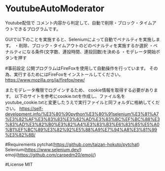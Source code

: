 # YoutubeAutoModerator
Youtube配信で
コメント内容から判定して、自動で削除・ブロック・タイムアウトできるプログラムです。

GUIで以下のことを実施すると、Seleniumによって自動でペナルティを実施します。
・削除、ブロック・タイムアウトのどのペナルティを実施するか選択
・ペナルティになる条件(文字数、連投時間、連投回数)を決める
・モデレータ開始ボタンを押す

#事前設定
公開プログラムはFireFoxを使用して自動操作を行っています。
その為、実行するためにはFireFoxをインストールしてください。
https://www.mozilla.org/ja/firefox/new/

またモデレータ権限でログインするため、
cookie情報を取得する必要があります。
以下のサイトを参考にcookie.txtを作成し、ファイル名をyoutube_cookie.txtと変更したうえで実行ファイルと同フォルダに格納してください。
https://self-development.info/%E3%80%90python%E3%80%91selenium%E3%81%A7%E3%82%AF%E3%83%83%E3%82%AD%E3%83%BC%EF%BC%88%E3%83%AD%E3%82%B0%E3%82%A4%E3%83%B3%E6%83%85%E5%A0%B1%EF%BC%89%E3%82%92%E5%88%A9%E7%94%A8%E3%81%99%E3%82%8B/


#Requirements
pytchat(https://github.com/taizan-hokuto/pytchat)
Selenium(https://www.selenium.dev/)
emoji(https://github.com/carpedm20/emoji/)


#License
MIT



